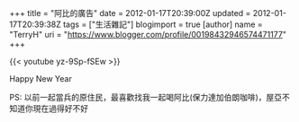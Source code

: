 +++
title = "阿比的廣告"
date = 2012-01-17T20:39:00Z
updated = 2012-01-17T20:39:38Z
tags = ["生活雜記"]
blogimport = true 
[author]
	name = "TerryH"
	uri = "https://www.blogger.com/profile/00198432946574471177"
+++

{{< youtube yz-9Sp-fSEw >}}

Happy New Year

PS: 以前一起當兵的原住民，最喜歡找我一起喝阿比(保力達加伯朗咖啡)，屋亞不知道你現在過得好不好
